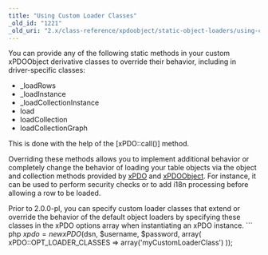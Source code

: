 ```yaml
---
title: "Using Custom Loader Classes"
_old_id: "1221"
_old_uri: "2.x/class-reference/xpdoobject/static-object-loaders/using-custom-loader-classes"
---
```


You can provide any of the following static methods in your custom xPDOObject derivative classes to override their behavior, including in driver-specific classes:

- \_loadRows
- \_loadInstance
- \_loadCollectionInstance
- load
- loadCollection
- loadCollectionGraph

This is done with the help of the \[xPDO::call()\] method.

Overriding these methods allows you to implement additional behavior or completely change the behavior of loading your table objects via the object and collection methods provided by [xPDO](xpdo/class-reference/xpdo "xPDO") and [xPDOObject](xpdo/class-reference/xpdoobject "xPDOObject"). For instance, it can be used to perform security checks or to add i18n processing before allowing a row to be loaded.

Prior to 2.0.0-pl, you can specify custom loader classes that extend or override the behavior of the default object loaders by specifying these classes in the xPDO options array when instantiating an xPDO instance. ``` php 
$xpdo = new xPDO($dsn, $username, $password, array(
    xPDO::OPT_LOADER_CLASSES => array('myCustomLoaderClass')
));
```